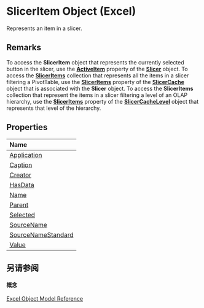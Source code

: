 
# SlicerItem Object (Excel)

Represents an item in a slicer.


## Remarks

To access the  **SlicerItem** object that represents the currently selected button in the slicer, use the **[ActiveItem](ecf95cb2-fb1e-97fc-46a1-2ddcf784a089.md)** property of the **[Slicer](577be0f6-4eda-0093-8899-097f3c900383.md)** object. To access the **[SlicerItems](80bbbbab-711a-cefb-255b-94fe2994d3c8.md)** collection that represents all the items in a slicer filtering a PivotTable, use the **[SlicerItems](d552a519-3d9f-74b8-4cbe-3b5c935a14d9.md)** property of the **[SlicerCache](6e6533e3-0503-a1d3-9ecd-f7997233565f.md)** object that is associated with the **Slicer** object. To access the **SlicerItems** collection that represent the items in a slicer filtering a level of an OLAP hierarchy, use the **[SlicerItems](3e1ae3f3-3c47-fae2-ef85-8404d95f2f81.md)** property of the **[SlicerCacheLevel](d73ff7ab-4d7a-6a73-3716-11dc6716688d.md)** object that represents that level of the hierarchy.


## Properties



|**Name**|
|:-----|
|[Application](5e6d22ef-5a91-b660-3a8b-2c73c4e54e9e.md)|
|[Caption](27e4bcc0-da55-d79e-a020-85e32c5381d3.md)|
|[Creator](66027cd8-f471-c194-9d3e-b19198e1cc2d.md)|
|[HasData](17ce0cdc-ec30-638a-e869-4640ee0ef5a3.md)|
|[Name](c12e25db-b923-fe1e-0f2d-139dc1baff92.md)|
|[Parent](825bf5c7-755c-4916-f367-de96faf9843a.md)|
|[Selected](6eca0975-1f7b-0d23-98a5-59f38f6dae84.md)|
|[SourceName](40bf1f3f-668d-d2df-c68f-fe46511b1a00.md)|
|[SourceNameStandard](fb2cba30-5ef5-1aa4-23f0-8dd0a4e6102a.md)|
|[Value](a4de3b8a-42f5-a958-fff7-afb38674aa3c.md)|

## 另请参阅


#### 概念


[Excel Object Model Reference](11ea8598-8a20-92d5-f98b-0da04263bf2c.md)